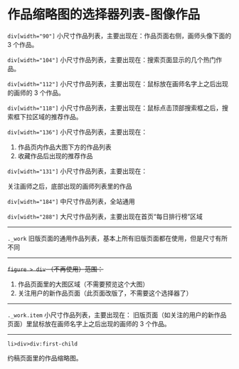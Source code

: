 # 作品缩略图的选择器列表-图像作品

`div[width="90"]`   小尺寸作品列表，主要出现在：作品页面右侧，画师头像下面的 3 个作品。

`div[width="104"]`   小尺寸作品列表，主要出现在：搜索页面显示的几个热门作品。

`div[width="112"]`   小尺寸作品列表，主要出现在：鼠标放在画师名字上之后出现的画师的 3 个作品。

`div[width="118"]`   小尺寸作品列表，主要出现在：鼠标点击顶部搜索框之后，搜索框下拉区域的推荐作品。

`div[width="136"]`   小尺寸作品列表，主要出现在：

1. 作品页内作品大图下方的作品列表
2. 收藏作品后出现的推荐作品

`div[width="131"]`   小尺寸作品列表，主要出现在：

关注画师之后，底部出现的画师列表里的作品

`div[width="184"]`    中尺寸作品列表，全站通用

`div[width="288"]`  大尺寸作品列表，主要出现在首页“每日排行榜”区域

-----------

`._work`            旧版页面的通用作品列表，基本上所有旧版页面都在使用，但是尺寸有所不同

-----------

~~`figure > div` （不再使用）范围：~~

1. 作品页面里的大图区域（不需要预览这个大图）
2. 关注用户的新作品页面（此页面改版了，不需要这个选择器了）

-----------

`._work.item` 小尺寸作品列表，主要出现在：
旧版页面（如关注的用户的新作品页面）里鼠标放在画师名字上之后出现的画师的 3 个作品。

-----------

`li>div>div:first-child` 

约稿页面里的作品缩略图。
